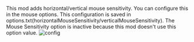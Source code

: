 This mod adds horizontal/vertical mouse sensitivity. You can configure this in the mouse options. This configuration is saved in options.txt(horizontalMouseSensitivity/verticalMouseSensitivity). The Mouse Sensitivity option is inactive because this mod doesn't use this option value.
![config](https://cdn.modrinth.com/data/cached_images/c05eb95b36fd2e1b83d57a52a7ef7f1701018951.png)
